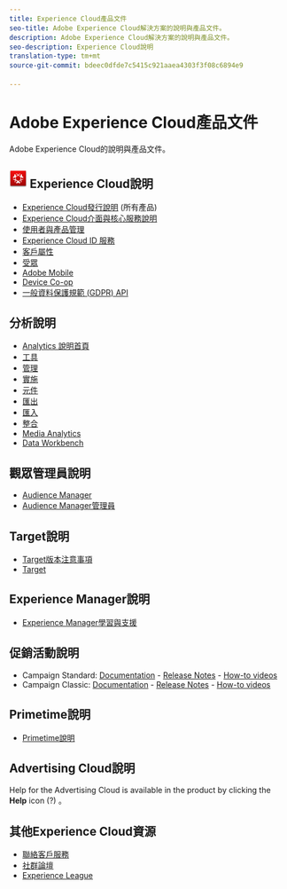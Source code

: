 ```yaml
---
title: Experience Cloud產品文件
seo-title: Adobe Experience Cloud解決方案的說明與產品文件。
description: Adobe Experience Cloud解決方案的說明與產品文件。
seo-description: Experience Cloud說明
translation-type: tm+mt
source-git-commit: bdeec0dfde7c5415c921aaea4303f3f08c6894e9

---
```



# Adobe Experience Cloud產品文件

Adobe Experience Cloud的說明與產品文件。

## ![](assets/experience_cloud_appicon_32.png) Experience Cloud說明

* [Experience Cloud發行說明](https://docs.adobe.com/content/help/en/release-notes/experience-cloud/current.html) (所有產品)
* [Experience Cloud介面與核心服務說明](https://docs.adobe.com/content/help/en/core-services/interface/experience-cloud.html)
* [使用者與產品管理](https://docs.adobe.com/content/help/en/core-services/interface/manage-users-and-products/admin-getting-started.html)
* [Experience Cloud ID 服務](https://docs.adobe.com/content/help/en/id-service/using/home.html)
* [客戶屬性](https://docs.adobe.com/content/help/en/core-services/interface/customer-attributes/attributes.html)
* [受眾](https://docs.adobe.com/content/help/en/core-services/interface/audiences/audience-library.html)
* [Adobe Mobile](https://docs.adobe.com/content/help/en/mobile-services/using/home.html)
* [Device Co-op](https://docs.adobe.com/content/help/en/device-co-op/using/home.html)
* [一般資料保護規範 (GDPR) API](https://www.adobe.io/apis/experiencecloud/gdpr.html)

## 分析說明

* [Analytics 說明首頁](https://docs.adobe.com/content/help/en/analytics/landing/home.html)
* [工具](https://docs.adobe.com/content/help/en/analytics/analyze/home.html)
* [管理](https://docs.adobe.com/content/help/en/analytics/admin/home.html)
* [實施](https://docs.adobe.com/content/help/en/analytics/implementation/home.html)
* [元件](https://docs.adobe.com/content/help/en/analytics/components/home.html)
* [匯出](https://docs.adobe.com/content/help/en/analytics/export/home.html)
* [匯入](https://docs.adobe.com/content/help/en/analytics/import/home.html)
* [整合](https://docs.adobe.com/content/help/en/analytics/integration/home.html)
* [Media Analytics](https://docs.adobe.com/content/help/en/media-analytics/using/media-overview.html)
* [Data Workbench](https://marketing.adobe.com/resources/help/en_US/insight/)

## 觀眾管理員說明

* [Audience Manager](https://marketing.adobe.com/resources/help/en_US/aam/)
* [Audience Manager管理員](https://marketing.adobe.com/resources/help/en_US/aam/admin/index.html)

## Target說明

* [Target版本注意事項](https://docs.adobe.com/content/help/en/target/using/release-notes/release-notes.html)
* [Target](https://docs.adobe.com/content/help/en/target/using/target-home.html)

## Experience Manager說明

* [Experience Manager學習與支援](https://helpx.adobe.com/support/experience-manager.html)

## 促銷活動說明

* Campaign Standard: [Documentation](https://helpx.adobe.com/support/campaign/standard.html) - [Release Notes](https://docs.adobe.com/content/help/en/campaign-standard/using/release-notes/release-notes.html) - [How-to videos](https://docs.adobe.com/content/help/en/campaign-learn/campaign-standard-tutorials/overview.html)
* Campaign Classic: [Documentation](https://helpx.adobe.com/support/campaign/classic.html) - [Release Notes](https://docs.campaign.adobe.com/doc/AC/en/RN.html) - [How-to videos](https://docs.adobe.com/content/help/en/campaign-learn/campaign-classic-tutorials/overview.html)

## Primetime說明

* [Primetime說明](http://help.adobe.com/en_US/primetime/)

## Advertising Cloud說明

Help for the Advertising Cloud is available in the product by clicking the **Help** icon (?) 。

## 其他Experience Cloud資源

* [聯絡客戶服務](https://helpx.adobe.com/contact/enterprise-support.ec.html)
* [社群論壇](https://forums.adobe.com/community/experience-cloud)
* [Experience League](https://landing.adobe.com/experience-league/)